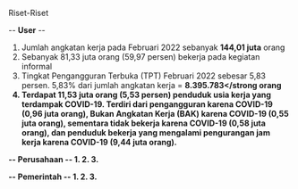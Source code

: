 Riset-Riset

-- <strong>User</strong> -- <br>
1. Jumlah angkatan kerja pada Februari 2022 sebanyak <strong>144,01 juta</strong> orang <br>
2. Sebanyak 81,33 juta orang (59,97 persen) bekerja pada kegiatan informal <br>
3.  Tingkat Pengangguran Terbuka (TPT) Februari 2022 sebesar 5,83 persen. 5,83% dari jumlah angkatan kerja = <strong>8.395.783</strong orang <br>
4.  Terdapat 11,53 juta orang (5,53 persen) penduduk usia kerja yang terdampak COVID-19. Terdiri dari pengangguran karena COVID-19 (0,96 juta orang), Bukan Angkatan Kerja (BAK) karena COVID-19 (0,55 juta orang), sementara tidak bekerja karena COVID-19 (0,58 juta orang), dan penduduk bekerja yang mengalami pengurangan jam kerja karena COVID-19 (9,44 juta orang).

-- <strong>Perusahaan</strong> --
1.
2.
3.

-- <strong>Pemerintah</strong> --
1.
2.
3.
